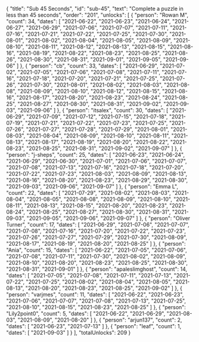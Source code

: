 {
  "title": "Sub 45 Seconds",
  "id": "sub-45",
  "text": "Complete a puzzle in less than 45 seconds",
  "order": "201",
  "unlocks": [
    {
      "person": "Rowan M",
      "count": 34,
      "dates": [
        "2021-06-22",
        "2021-06-23",
        "2021-06-24",
        "2021-06-27",
        "2021-06-29",
        "2021-07-06",
        "2021-07-07",
        "2021-07-11",
        "2021-07-16",
        "2021-07-21",
        "2021-07-22",
        "2021-07-25",
        "2021-07-30",
        "2021-08-01",
        "2021-08-02",
        "2021-08-04",
        "2021-08-05",
        "2021-08-09",
        "2021-08-10",
        "2021-08-11",
        "2021-08-12",
        "2021-08-13",
        "2021-08-15",
        "2021-08-16",
        "2021-08-19",
        "2021-08-22",
        "2021-08-23",
        "2021-08-25",
        "2021-08-26",
        "2021-08-30",
        "2021-08-31",
        "2021-09-01",
        "2021-09-05",
        "2021-09-06"
      ]
    },
    {
      "person": "cb",
      "count": 33,
      "dates": [
        "2021-06-29",
        "2021-07-02",
        "2021-07-05",
        "2021-07-06",
        "2021-07-08",
        "2021-07-11",
        "2021-07-16",
        "2021-07-18",
        "2021-07-20",
        "2021-07-21",
        "2021-07-25",
        "2021-07-26",
        "2021-07-30",
        "2021-08-01",
        "2021-08-02",
        "2021-08-03",
        "2021-08-08",
        "2021-08-09",
        "2021-08-10",
        "2021-08-12",
        "2021-08-15",
        "2021-08-16",
        "2021-08-17",
        "2021-08-20",
        "2021-08-23",
        "2021-08-24",
        "2021-08-25",
        "2021-08-27",
        "2021-08-30",
        "2021-08-31",
        "2021-09-02",
        "2021-09-03",
        "2021-09-06"
      ]
    },
    {
      "person": "itsalex",
      "count": 30,
      "dates": [
        "2021-06-29",
        "2021-07-09",
        "2021-07-12",
        "2021-07-15",
        "2021-07-18",
        "2021-07-19",
        "2021-07-21",
        "2021-07-22",
        "2021-07-23",
        "2021-07-25",
        "2021-07-26",
        "2021-07-27",
        "2021-07-28",
        "2021-07-29",
        "2021-08-01",
        "2021-08-03",
        "2021-08-04",
        "2021-08-09",
        "2021-08-10",
        "2021-08-11",
        "2021-08-13",
        "2021-08-17",
        "2021-08-19",
        "2021-08-20",
        "2021-08-22",
        "2021-08-23",
        "2021-08-25",
        "2021-08-31",
        "2021-09-02",
        "2021-09-07"
      ]
    },
    {
      "person": "j-sheps",
      "count": 25,
      "dates": [
        "2021-06-23",
        "2021-06-24",
        "2021-06-29",
        "2021-06-30",
        "2021-07-01",
        "2021-07-06",
        "2021-07-07",
        "2021-07-08",
        "2021-07-13",
        "2021-07-16",
        "2021-07-18",
        "2021-07-20",
        "2021-07-22",
        "2021-07-23",
        "2021-08-03",
        "2021-08-09",
        "2021-08-13",
        "2021-08-16",
        "2021-08-20",
        "2021-08-23",
        "2021-08-29",
        "2021-08-30",
        "2021-09-03",
        "2021-09-06",
        "2021-09-07"
      ]
    },
    {
      "person": "Emma L",
      "count": 22,
      "dates": [
        "2021-07-29",
        "2021-08-02",
        "2021-08-03",
        "2021-08-04",
        "2021-08-05",
        "2021-08-08",
        "2021-08-09",
        "2021-08-10",
        "2021-08-11",
        "2021-08-13",
        "2021-08-15",
        "2021-08-20",
        "2021-08-23",
        "2021-08-24",
        "2021-08-25",
        "2021-08-27",
        "2021-08-30",
        "2021-08-31",
        "2021-09-03",
        "2021-09-05",
        "2021-09-06",
        "2021-09-07"
      ]
    },
    {
      "person": "Oliver Turner",
      "count": 17,
      "dates": [
        "2021-06-29",
        "2021-07-06",
        "2021-07-07",
        "2021-07-08",
        "2021-07-16",
        "2021-07-20",
        "2021-07-22",
        "2021-07-23",
        "2021-07-26",
        "2021-07-27",
        "2021-07-29",
        "2021-07-30",
        "2021-08-09",
        "2021-08-17",
        "2021-08-19",
        "2021-08-20",
        "2021-08-25"
      ]
    },
    {
      "person": "Ania",
      "count": 15,
      "dates": [
        "2021-06-22",
        "2021-07-05",
        "2021-07-06",
        "2021-07-08",
        "2021-07-11",
        "2021-07-30",
        "2021-08-02",
        "2021-08-09",
        "2021-08-10",
        "2021-08-20",
        "2021-08-23",
        "2021-08-25",
        "2021-08-30",
        "2021-08-31",
        "2021-09-01"
      ]
    },
    {
      "person": "apaleslimghost",
      "count": 14,
      "dates": [
        "2021-07-05",
        "2021-07-08",
        "2021-07-11",
        "2021-07-13",
        "2021-07-22",
        "2021-07-25",
        "2021-08-02",
        "2021-08-04",
        "2021-08-05",
        "2021-08-13",
        "2021-08-20",
        "2021-08-23",
        "2021-08-25",
        "2021-09-02"
      ]
    },
    {
      "person": "varjmes",
      "count": 11,
      "dates": [
        "2021-06-22",
        "2021-06-23",
        "2021-07-06",
        "2021-07-07",
        "2021-07-08",
        "2021-07-13",
        "2021-07-25",
        "2021-08-10",
        "2021-08-15",
        "2021-08-23",
        "2021-08-25"
      ]
    },
    {
      "person": "Lily2point0",
      "count": 5,
      "dates": [
        "2021-06-22",
        "2021-06-29",
        "2021-08-03",
        "2021-08-09",
        "2021-08-20"
      ]
    },
    {
      "person": "arjun137",
      "count": 2,
      "dates": [
        "2021-06-23",
        "2021-07-13"
      ]
    },
    {
      "person": "leaf",
      "count": 1,
      "dates": [
        "2021-09-03"
      ]
    }
  ],
  "totalUnlocks": 209
}